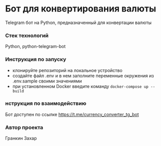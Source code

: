 # Бот для конвертирования валюты
Telegram бот на Python, предназначенный для конвертации валюты

### Стек технологий
Python, python-telegram-bot

### Инструкция по запуску
- клонируйте репозиторий на локальное устройство
- создайте файл .env и в нем заполните переменные окружения из .env.sample своими значениями
- при установленном Docker введите команду `docker-compose up --build` 

### нструкция по взаимодействию
Бот доступен по ссылке https://t.me/currency_converter_tg_bot

### Автор проекта
Гранкин Захар
